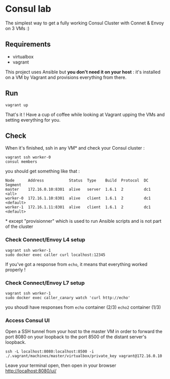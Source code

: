 # Consul lab

The simplest way to get a fully working Consul Cluster with Connet & Envoy on 3 VMs :)

## Requirements

- virtualbox
- vagrant

This project uses Ansible but __you don't need it on your host__ : it's installed on a VM by Vagrant and provisions everything from there.

## Run

```
vagrant up
```

That's it ! Have a cup of coffee while looking at Vagrant upping the VMs and setting everything for you.

## Check

When it's finished, ssh in any VM* and check your Consul cluster :

```
vagrant ssh worker-0
consul members
```

you should get something like that :

```
Node      Address           Status  Type    Build  Protocol  DC   Segment
master    172.16.0.10:8301  alive   server  1.6.1  2         dc1  <all>
worker-0  172.16.1.10:8301  alive   client  1.6.1  2         dc1  <default>
worker-1  172.16.1.11:8301  alive   client  1.6.1  2         dc1  <default>
```

\* except "provisionner" which is used to run Ansible scripts and is not part of the cluster

### Check Connect/Envoy L4 setup 

```
vagrant ssh worker-1
sudo docker exec caller curl localhost:12345
```

If you've got a response from `echo`, it means that everything worked properly !

### Check Connect/Envoy L7 setup 

```
vagrant ssh worker-1
sudo docker exec caller_canary watch 'curl http://echo'
```

you shoudl have responses from `echo` container (2/3) `echo2` container (1/3)

### Access Consul UI

Open a SSH tunnel from your host to the master VM in order to forward the port 8080 on your loopback to the port 8500 of the distant server's loopback.

```
ssh -L localhost:8080:localhost:8500 -i ./.vagrant/machines/master/virtualbox/private_key vagrant@172.16.0.10
```

Leave your terminal open, then open in your browser [http://localhost:8080/ui/](http://localhost:8080/ui/)
